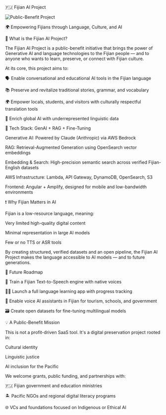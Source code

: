 🇫🇯 Fijian AI Project

![Public-Benefit Project](https://img.shields.io/badge/public--benefit-Fijian%20AI-blueviolet)

🌍 Empowering Fijians through Language, Culture, and AI

🧠 What is the Fijian AI Project?

The Fijian AI Project is a public-benefit initiative that brings the power of Generative AI and language technologies to the Fijian people — and to anyone who wants to learn, preserve, or connect with Fijian culture.

At its core, this project aims to:

🗣️ Enable conversational and educational AI tools in the Fijian language

📚 Preserve and revitalize traditional stories, grammar, and vocabulary

🌍 Empower locals, students, and visitors with culturally respectful translation tools

🧠 Enrich global AI with underrepresented linguistic data

🔧 Tech Stack: GenAI + RAG + Fine-Tuning

Generative AI: Powered by Claude (Anthropic) via AWS Bedrock

RAG: Retrieval-Augmented Generation using OpenSearch vector embeddings

Embedding & Search: High-precision semantic search across verified Fijian-English datasets

AWS Infrastructure: Lambda, API Gateway, DynamoDB, OpenSearch, S3

Frontend: Angular + Amplify, designed for mobile and low-bandwidth environments

❗ Why Fijian Matters in AI

Fijian is a low-resource language, meaning:

Very limited high-quality digital content

Minimal representation in large AI models

Few or no TTS or ASR tools

By creating structured, verified datasets and an open pipeline, the Fijian AI Project makes the language accessible to AI models — and to future generations.

🚀 Future Roadmap

🎤 Train a Fijian Text-to-Speech engine with native voices

🧑‍🏫 Launch a full language learning app with progress tracking

🧭 Enable voice AI assistants in Fijian for tourism, schools, and government

🗃️ Create open datasets for fine-tuning multilingual models

💡 A Public-Benefit Mission

This is not a profit-driven SaaS tool. It's a digital preservation project rooted in:

Cultural identity

Linguistic justice

AI inclusion for the Pacific

We welcome grants, public funding, and partnerships with:

🇫🇯 Fijian government and education ministries

🏝️ Pacific NGOs and regional digital literacy programs

🌐 VCs and foundations focused on Indigenous or Ethical AI
